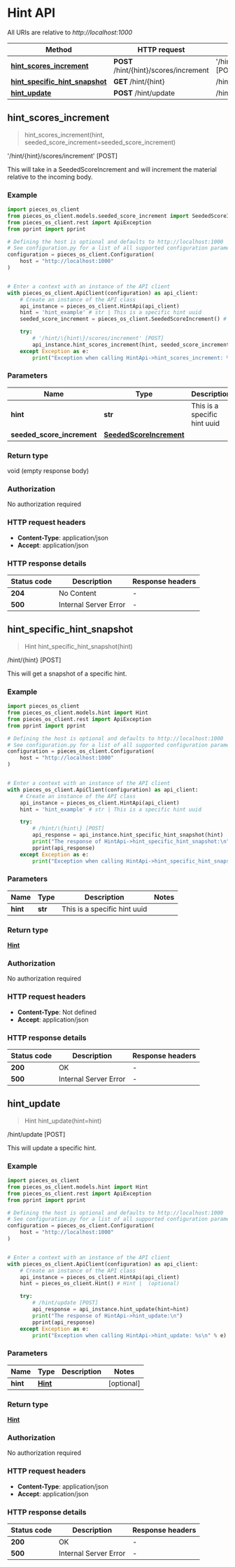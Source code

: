 # Hint API

All URIs are relative to *http://localhost:1000*

Method | HTTP request | Description
------------- | ------------- | -------------
[**hint_scores_increment**](HintApi#hint_scores_increment) | **POST** /hint/\{hint\}/scores/increment | &#39;/hint/\{hint\}/scores/increment&#39; [POST]
[**hint_specific_hint_snapshot**](HintApi#hint_specific_hint_snapshot) | **GET** /hint/\{hint\} | /hint/\{hint\} [POST]
[**hint_update**](HintApi#hint_update) | **POST** /hint/update | /hint/update [POST]


## **hint_scores_increment**
> hint_scores_increment(hint, seeded_score_increment=seeded_score_increment)

'/hint/\{hint\}/scores/increment' [POST]

This will take in a SeededScoreIncrement and will increment the material relative to the incoming body.

### Example


```python
import pieces_os_client
from pieces_os_client.models.seeded_score_increment import SeededScoreIncrement
from pieces_os_client.rest import ApiException
from pprint import pprint

# Defining the host is optional and defaults to http://localhost:1000
# See configuration.py for a list of all supported configuration parameters.
configuration = pieces_os_client.Configuration(
    host = "http://localhost:1000"
)


# Enter a context with an instance of the API client
with pieces_os_client.ApiClient(configuration) as api_client:
    # Create an instance of the API class
    api_instance = pieces_os_client.HintApi(api_client)
    hint = 'hint_example' # str | This is a specific hint uuid
    seeded_score_increment = pieces_os_client.SeededScoreIncrement() # SeededScoreIncrement |  (optional)

    try:
        # '/hint/\{hint\}/scores/increment' [POST]
        api_instance.hint_scores_increment(hint, seeded_score_increment=seeded_score_increment)
    except Exception as e:
        print("Exception when calling HintApi->hint_scores_increment: %s\n" % e)
```



### Parameters


Name | Type | Description  | Notes
------------- | ------------- | ------------- | -------------
 **hint** | **str**| This is a specific hint uuid | 
 **seeded_score_increment** | [**SeededScoreIncrement**](SeededScoreIncrement)|  | [optional] 

### Return type

void (empty response body)

### Authorization

No authorization required

### HTTP request headers

 - **Content-Type**: application/json
 - **Accept**: application/json

### HTTP response details

| Status code | Description | Response headers |
|-------------|-------------|------------------|
**204** | No Content |  -  |
**500** | Internal Server Error |  -  |



## **hint_specific_hint_snapshot**
> Hint hint_specific_hint_snapshot(hint)

/hint/\{hint\} [POST]

This will get a snapshot of a specific hint.

### Example


```python
import pieces_os_client
from pieces_os_client.models.hint import Hint
from pieces_os_client.rest import ApiException
from pprint import pprint

# Defining the host is optional and defaults to http://localhost:1000
# See configuration.py for a list of all supported configuration parameters.
configuration = pieces_os_client.Configuration(
    host = "http://localhost:1000"
)


# Enter a context with an instance of the API client
with pieces_os_client.ApiClient(configuration) as api_client:
    # Create an instance of the API class
    api_instance = pieces_os_client.HintApi(api_client)
    hint = 'hint_example' # str | This is a specific hint uuid

    try:
        # /hint/\{hint\} [POST]
        api_response = api_instance.hint_specific_hint_snapshot(hint)
        print("The response of HintApi->hint_specific_hint_snapshot:\n")
        pprint(api_response)
    except Exception as e:
        print("Exception when calling HintApi->hint_specific_hint_snapshot: %s\n" % e)
```



### Parameters


Name | Type | Description  | Notes
------------- | ------------- | ------------- | -------------
 **hint** | **str**| This is a specific hint uuid | 

### Return type

[**Hint**](Hint)

### Authorization

No authorization required

### HTTP request headers

 - **Content-Type**: Not defined
 - **Accept**: application/json

### HTTP response details

| Status code | Description | Response headers |
|-------------|-------------|------------------|
**200** | OK |  -  |
**500** | Internal Server Error |  -  |



## **hint_update**
> Hint hint_update(hint=hint)

/hint/update [POST]

This will update a specific hint.

### Example


```python
import pieces_os_client
from pieces_os_client.models.hint import Hint
from pieces_os_client.rest import ApiException
from pprint import pprint

# Defining the host is optional and defaults to http://localhost:1000
# See configuration.py for a list of all supported configuration parameters.
configuration = pieces_os_client.Configuration(
    host = "http://localhost:1000"
)


# Enter a context with an instance of the API client
with pieces_os_client.ApiClient(configuration) as api_client:
    # Create an instance of the API class
    api_instance = pieces_os_client.HintApi(api_client)
    hint = pieces_os_client.Hint() # Hint |  (optional)

    try:
        # /hint/update [POST]
        api_response = api_instance.hint_update(hint=hint)
        print("The response of HintApi->hint_update:\n")
        pprint(api_response)
    except Exception as e:
        print("Exception when calling HintApi->hint_update: %s\n" % e)
```



### Parameters


Name | Type | Description  | Notes
------------- | ------------- | ------------- | -------------
 **hint** | [**Hint**](Hint)|  | [optional] 

### Return type

[**Hint**](Hint)

### Authorization

No authorization required

### HTTP request headers

 - **Content-Type**: application/json
 - **Accept**: application/json

### HTTP response details

| Status code | Description | Response headers |
|-------------|-------------|------------------|
**200** | OK |  -  |
**500** | Internal Server Error |  -  |



